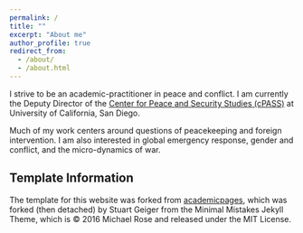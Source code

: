 ```yaml
---
permalink: /
title: ""
excerpt: "About me"
author_profile: true
redirect_from: 
  - /about/
  - /about.html
---
```


I strive to be an academic-practitioner in peace and conflict. I am currently the Deputy Director of the [Center for Peace and Security Studies (cPASS)](http://cpass.ucsd.edu/) at University of California, San Diego. 

Much of my work centers around questions of peacekeeping and foreign intervention. I am also interested in global emergency response, gender and conflict, and the micro-dynamics of war.


Template Information
------
The template for this website was forked from [academicpages](https://github.com/academicpages/academicpages.github.io), which was forked (then detached) by Stuart Geiger from the Minimal Mistakes Jekyll Theme, which is © 2016 Michael Rose and released under the MIT License. 
